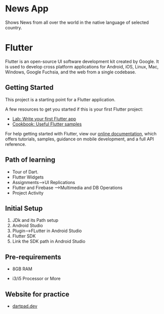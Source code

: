 # News App

Shows News from all over the world in the native language of selected country.

# Flutter

Flutter is an open-source UI software development kit created by Google. It is used to develop cross platform applications for Android, iOS, Linux, Mac, Windows, Google Fuchsia, and the web from a single codebase.

## Getting Started

This project is a starting point for a Flutter application.

A few resources to get you started if this is your first Flutter project:

- [Lab: Write your first Flutter app](https://flutter.dev/docs/get-started/codelab)
- [Cookbook: Useful Flutter samples](https://flutter.dev/docs/cookbook)

For help getting started with Flutter, view our
[online documentation](https://flutter.dev/docs), which offers tutorials,
samples, guidance on mobile development, and a full API reference.

## Path of learning

- Tour of Dart. 
- Flutter Widgets
- Assignments-->UI Replications
- Flutter and Firebase -->Multimedia and DB Operations
- Project Activity

## Initial Setup

1. JDk and its Path setup
2. Android Studio
3. Plugin-->FLutter in Android Studio
4. Flutter SDK
5. Link the SDK path in Android Studio

## Pre-requirements

- 8GB RAM

- i3/i5 Processor or More

## Website for practice

- [dartpad.dev](https://dartpad.dev/)
